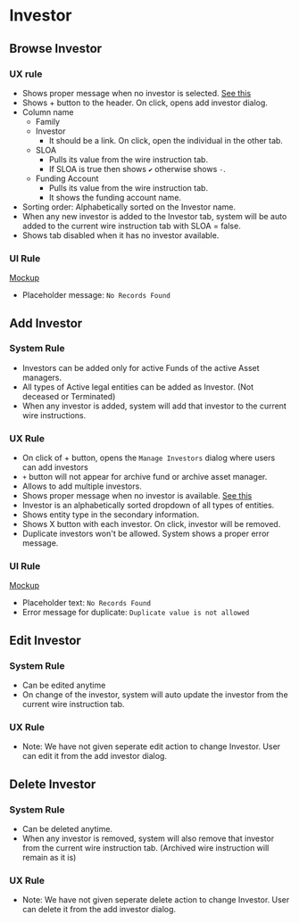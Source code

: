 # Investor

## Browse Investor

### UX rule
- Shows proper message when no investor is selected. [See this](https://drive.google.com/file/d/1ydeA8duT4EJ7abQMQp4w4Fr6_hvU9cnQ/view?usp=share_link)
- Shows + button to the header. On click, opens add investor dialog.
- Column name
    - Family
    - Investor
        - It should be a link. On click, open the individual in the other tab.
    - SLOA
        - Pulls its value from the wire instruction tab.
        - If SLOA is true then shows `✔` otherwise shows `-`.
    - Funding Account
        - Pulls its value from the wire instruction tab.
        - It shows the funding account name.
- Sorting order: Alphabetically sorted on the Investor name.
- When any new investor is added to the Investor tab, system will be auto added to the current wire instruction tab with SLOA = false.
- Shows tab disabled when it has no investor available.

### UI Rule
[Mockup](https://drive.google.com/file/d/1rnD7FtkcRHaiKHv65WHPFeMJ1UxX9Q0p/view?usp=share_link)

- Placeholder message: `No Records Found`


## Add Investor
### System Rule
- Investors can be added only for active Funds of the active Asset managers.
- All types of Active legal entities can be added as Investor. (Not deceased or Terminated)
- When any investor is added, system will add that investor to the current wire instructions.

### UX Rule
- On click of + button, opens the `Manage Investors` dialog where users can add investors
- `+` button will not appear for archive fund or archive asset manager.
- Allows to add multiple investors. 
- Shows proper message when no investor is available. [See this](https://drive.google.com/file/d/1xCR7nqWRWy22d0gnNDLeeO5_mm_kOx0L/view?usp=share_link)
- Investor is an alphabetically sorted dropdown of all types of entities.
- Shows entity type in the secondary information.
- Shows X button with each investor. On click, investor will be removed.
- Duplicate investors won't be allowed. System shows a proper error message.

### UI Rule
[Mockup](https://drive.google.com/file/d/1TlthBsQlj32xHZZtKrYYHxgQgzIEu3AY/view?usp=share_link)

- Placeholder text: `No Records Found`
- Error message for duplicate: `Duplicate value is not allowed`


## Edit Investor
### System Rule
- Can be edited anytime
- On change of the investor, system will auto update the investor from the current wire instruction tab.

### UX Rule
- Note: We have not given seperate edit action to change Investor. User can edit it from the add investor dialog.


## Delete Investor
### System Rule
- Can be deleted anytime.
- When any investor is removed, system will also remove that investor from the current wire instruction tab. (Archived wire instruction will remain as it is)

### UX Rule
- Note: We have not given seperate delete action to change Investor. User can delete it from the add investor dialog.




